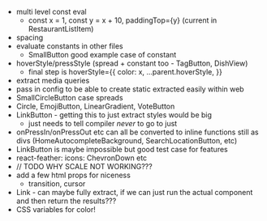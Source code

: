 - multi level const eval
  - const x = 1, const y = x + 10, paddingTop={y} (current in RestaurantListItem)
- spacing
- evaluate constants in other files
  - SmallButton good example case of constant
- hoverStyle/pressStyle (spread + constant too - TagButton, DishView)
  - final step is hoverStyle={{ color: x, ...parent.hoverStyle, }}
- extract media queries
- pass in config to be able to create static extracted easily within web
- SmallCircleButton case spreads
- Circle, EmojiButton, LinearGradient, VoteButton
- LinkButton - getting this to just extract styles would be big
  - just needs to tell compiler _never_ to go to just <div />
- onPressIn/onPressOut etc can all be converted to inline functions still as divs (HomeAutocompleteBackground, SearchLocationButton, etc)
- LinkButton is maybe impossible but good test case for features
- react-feather: icons: ChevronDown etc
- // TODO WHY SCALE NOT WORKING???
- add a few html props for niceness
  - transition, cursor
- Link - can maybe fully extract, if we can just run the actual component and then return the results???
- CSS variables for color!

